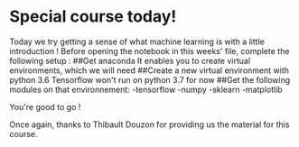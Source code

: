 Special course today!
===
Today we try getting a sense of what machine learning is with a little introduction ! 
Before opening the notebook in this weeks' file, complete the following setup : 
##Get anaconda
It enables you to create virtual environments, which we will need
##Create a new virtual environment with python 3.6
Tensorflow won't run on python 3.7 for now
##Get the following modules on that environnement: 
-tensorflow
-numpy
-sklearn
-matplotlib

You're good to go !

Once again, thanks to Thibault Douzon for providing us the material for this course.